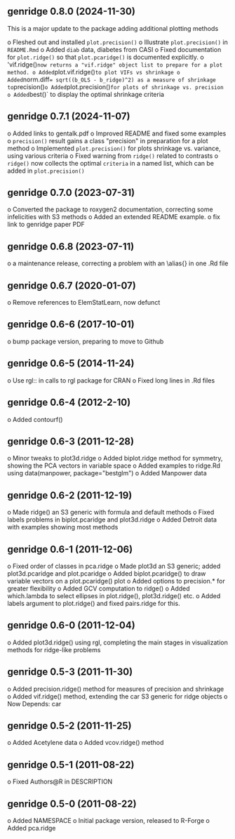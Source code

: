 ## genridge 0.8.0 (2024-11-30)

This is a major update to the package adding additional plotting methods

o Fleshed out and installed `plot.precision()`
o Illustrate `plot.precision()` in `README.Rmd`
o Added `diab` data, diabetes from CASI
o Fixed documentation for `plot.ridge()` so that `plot.pcaridge()` is documented explicitly.
o 'vif.ridge()` now returns a "vif.ridge" object list to prepare for a plot method.
o Added `plot.vif.ridge()` to plot VIFs vs shrinkage
o Added `norm.diff` = sqrt((b_OLS - b_ridge)^2) as a measure of shrinkage to `precision()`
o Added `plot.precision()` for plots of shrinkage vs. precision
o Added `best()` to display the optimal shrinkage criteria

## genridge 0.7.1 (2024-11-07)

o Added links to gentalk.pdf
o Improved README and fixed some examples
o `precision()` result gains a class "precision" in preparation for a plot method
o Implemented `plot.precision()` for plots shrinkage vs. variance, using various criteria
o Fixed warning from `ridge()` related to contrasts
o `ridge()` now collects the optimal `criteria` in a named list, which can be added in `plot.precision()`

## genridge 0.7.0 (2023-07-31)

o Converted the package to roxygen2 documentation, correcting some infelicities with S3 methods
o Added an extended README example.
o fix link to genridge paper PDF

## genridge 0.6.8 (2023-07-11)
o a maintenance release, correcting a problem with an \alias{} in one .Rd file

## genridge 0.6.7 (2020-01-07)
o Remove references to ElemStatLearn, now defunct

## genridge 0.6-6 (2017-10-01)
o bump package version, preparing to move to Github

## genridge 0.6-5 (2014-11-24)
o Use rgl:: in calls to rgl package for CRAN
o Fixed long lines in .Rd files

## genridge 0.6-4 (2012-2-10)
o Added contourf()

## genridge 0.6-3 (2011-12-28)
o Minor tweaks to plot3d.ridge
o Added biplot.ridge method for symmetry, showing the PCA vectors in variable space
o Added examples to ridge.Rd using data(manpower, package="bestglm")
o Added Manpower data

## genridge 0.6-2 (2011-12-19)
o Made ridge() an S3 generic with formula and default methods
o Fixed labels problems in biplot.pcaridge and plot3d.ridge
o Added Detroit data with examples showing most methods

## genridge 0.6-1 (2011-12-06)
o Fixed order of classes in pca.ridge
o Made plot3d an S3 generic; added plot3d.pcaridge and plot.pcaridge
o Added biplot.pcaridge() to draw variable vectors on a plot.pcaridge() plot
o Added options to precision.* for greater flexibility
o Added GCV computation to ridge()
o Added which.lambda to select ellipses in plot.ridge(), plot3d.ridge() etc.
o Added labels argument to plot.ridge() and fixed pairs.ridge for this.

## genridge 0.6-0 (2011-12-04)
o Added plot3d.ridge() using rgl, completing the main stages in visualization methods for ridge-like problems

## genridge 0.5-3 (2011-11-30)
o Added precision.ridge() method for measures of precision and shrinkage
o Added vif.ridge() method, extending the car S3 generic for ridge objects
o Now Depends: car

## genridge 0.5-2 (2011-11-25)
o Added Acetylene data
o Added vcov.ridge() method

## genridge 0.5-1 (2011-08-22)
o Fixed Authors@R in DESCRIPTION

## genridge 0.5-0 (2011-08-22)

o Added NAMESPACE
o Initial package version, released to R-Forge
o Added pca.ridge
